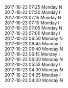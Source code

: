 2017-10-23 07:25 Monday  N  
2017-10-23 07:20 Monday  I  
2017-10-23 07:15 Monday  N  
2017-10-23 07:10 Monday  I  
2017-10-23 07:05 Monday  N  
2017-10-23 07:00 Monday  I  
2017-10-23 06:50 Monday  N  
2017-10-23 06:45 Monday  I  
2017-10-23 06:40 Monday  N  
2017-10-23 06:15 Monday  I  
2017-10-23 06:00 Monday  N  
2017-10-23 05:55 Monday  I  
2017-10-23 04:30 Monday  N  
2017-10-23 04:25 Monday  I  
2017-10-23 04:00 Monday  N  
